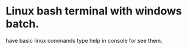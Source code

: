 # Linux bash terminal with windows batch.
have basic linux commands type help in console for see them.

